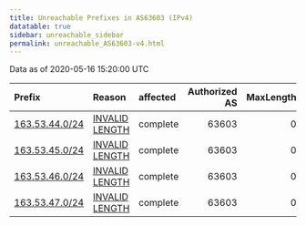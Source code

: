 ```yaml
---
title: Unreachable Prefixes in AS63603 (IPv4)
datatable: true
sidebar: unreachable_sidebar
permalink: unreachable_AS63603-v4.html
---
```


Data as of 2020-05-16 15:20:00 UTC


<div class="datatable-begin"></div>

| Prefix                                                 | Reason                                                                                                   | affected   |   Authorized AS |   MaxLength | Anchor                                       |   unreachable /24s |
|:-------------------------------------------------------|:---------------------------------------------------------------------------------------------------------|:-----------|----------------:|------------:|:---------------------------------------------|-------------------:|
| [163.53.44.0/24](https://stat.ripe.net/163.53.44.0/24) | [INVALID LENGTH](https://rpki-validator.ripe.net/announcement-preview?asn=AS63603&prefix=163.53.44.0/24) | complete   |           63603 |           0 | [APNIC](unreachable_APNIC_RPKI_Root-v4.html) |                  1 |
| [163.53.45.0/24](https://stat.ripe.net/163.53.45.0/24) | [INVALID LENGTH](https://rpki-validator.ripe.net/announcement-preview?asn=AS63603&prefix=163.53.45.0/24) | complete   |           63603 |           0 | [APNIC](unreachable_APNIC_RPKI_Root-v4.html) |                  1 |
| [163.53.46.0/24](https://stat.ripe.net/163.53.46.0/24) | [INVALID LENGTH](https://rpki-validator.ripe.net/announcement-preview?asn=AS63603&prefix=163.53.46.0/24) | complete   |           63603 |           0 | [APNIC](unreachable_APNIC_RPKI_Root-v4.html) |                  1 |
| [163.53.47.0/24](https://stat.ripe.net/163.53.47.0/24) | [INVALID LENGTH](https://rpki-validator.ripe.net/announcement-preview?asn=AS63603&prefix=163.53.47.0/24) | complete   |           63603 |           0 | [APNIC](unreachable_APNIC_RPKI_Root-v4.html) |                  1 |

<div class="datatable-end"></div>